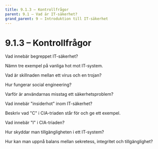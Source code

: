 ```yaml
---
title: 9.1.3 – Kontrollfrågor
parent: 9.1 – Vad är IT-säkerhet?
grand_parent: 9 – Introduktion till IT-säkerhet
---
```

# 9.1.3 – Kontrollfrågor

Vad innebär begreppet IT-säkerhet?

Nämn tre exempel på vanliga hot mot IT-system.

Vad är skillnaden mellan ett virus och en trojan?

Hur fungerar social engineering?

Varför är användarnas misstag ett säkerhetsproblem?

Vad innebär "insiderhot" inom IT-säkerhet?

Beskriv vad "C" i CIA-triaden står för och ge ett exempel.

Vad innebär "I" i CIA-triaden?

Hur skyddar man tillgängligheten i ett IT-system?

Hur kan man uppnå balans mellan sekretess, integritet och tillgänglighet?

